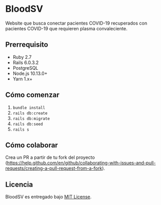 # BloodSV

Website que busca conectar pacientes COVID-19 recuperados con pacientes COVID-19 que requieren plasma convaleciente.

## Prerrequisito

- Ruby 2.7
- Rails 6.0.3.2
- PostgreSQL
- Node.js 10.13.0+
- Yarn 1.x+

## Cómo comenzar

1. `bundle install`
2. `rails db:create`
3. `rails db:migrate`
4. `rails db:seed`
5. `rails s`

## Cómo colaborar

Crea un PR a partir de tu fork del proyecto (https://help.github.com/en/github/collaborating-with-issues-and-pull-requests/creating-a-pull-request-from-a-fork).


## Licencia

BloodSV es entregado bajo [MIT License](https://opensource.org/licenses/MIT).

